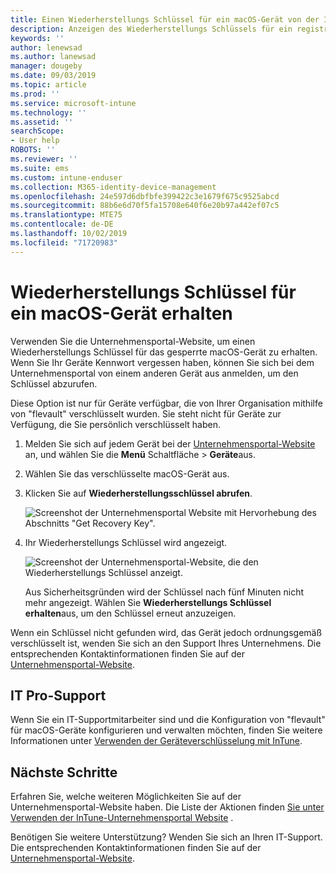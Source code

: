 ```yaml
---
title: Einen Wiederherstellungs Schlüssel für ein macOS-Gerät von der InTune-Unternehmensportal-Website erhalten
description: Anzeigen des Wiederherstellungs Schlüssels für ein registriertes, verwaltetes macOS-Gerät
keywords: ''
author: lenewsad
ms.author: lanewsad
manager: dougeby
ms.date: 09/03/2019
ms.topic: article
ms.prod: ''
ms.service: microsoft-intune
ms.technology: ''
ms.assetid: ''
searchScope:
- User help
ROBOTS: ''
ms.reviewer: ''
ms.suite: ems
ms.custom: intune-enduser
ms.collection: M365-identity-device-management
ms.openlocfilehash: 24e597d6dbfbfe399422c3e1679f675c9525abcd
ms.sourcegitcommit: 88b6e6d70f5fa15708e640f6e20b97a442ef07c5
ms.translationtype: MTE75
ms.contentlocale: de-DE
ms.lasthandoff: 10/02/2019
ms.locfileid: "71720983"
---
```

# <a name="get-a-recovery-key-for-a-macos-device"></a>Wiederherstellungs Schlüssel für ein macOS-Gerät erhalten

Verwenden Sie die Unternehmensportal-Website, um einen Wiederherstellungs Schlüssel für das gesperrte macOS-Gerät zu erhalten. Wenn Sie Ihr Geräte Kennwort vergessen haben, können Sie sich bei dem Unternehmensportal von einem anderen Gerät aus anmelden, um den Schlüssel abzurufen.  

Diese Option ist nur für Geräte verfügbar, die von Ihrer Organisation mithilfe von "flevault" verschlüsselt wurden. Sie steht nicht für Geräte zur Verfügung, die Sie persönlich verschlüsselt haben.

1. Melden Sie sich auf jedem Gerät bei der [Unternehmensportal-Website](https://portal.manage.microsoft.com) an, und wählen Sie die **Menü** Schaltfläche > **Geräte**aus.  
2. Wählen Sie das verschlüsselte macOS-Gerät aus.  
3. Klicken Sie auf **Wiederherstellungsschlüssel abrufen**.  

    ![Screenshot der Unternehmensportal Website mit Hervorhebung des Abschnitts "Get Recovery Key".](./media/1907-recovery2-cpweb-intune.PNG)  

4. Ihr Wiederherstellungs Schlüssel wird angezeigt.

    ![Screenshot der Unternehmensportal-Website, die den Wiederherstellungs Schlüssel anzeigt.](./media/1907-recovery-cpweb-intune.PNG)  

    Aus Sicherheitsgründen wird der Schlüssel nach fünf Minuten nicht mehr angezeigt. Wählen Sie **Wiederherstellungs Schlüssel erhalten**aus, um den Schlüssel erneut anzuzeigen.

Wenn ein Schlüssel nicht gefunden wird, das Gerät jedoch ordnungsgemäß verschlüsselt ist, wenden Sie sich an den Support Ihres Unternehmens. Die entsprechenden Kontaktinformationen finden Sie auf der [Unternehmensportal-Website](https://go.microsoft.com/fwlink/?linkid=2010980).  

## <a name="it-pro-support"></a>IT Pro-Support

Wenn Sie ein IT-Supportmitarbeiter sind und die Konfiguration von "flevault" für macOS-Geräte konfigurieren und verwalten möchten, finden Sie weitere Informationen unter [Verwenden der Geräteverschlüsselung mit InTune](https://docs.microsoft.com/intune/protect/encrypt-devices.md).

## <a name="next-steps"></a>Nächste Schritte

Erfahren Sie, welche weiteren Möglichkeiten Sie auf der Unternehmensportal-Website haben. Die Liste der Aktionen finden [Sie unter Verwenden der InTune-Unternehmensportal Website](using-the-intune-company-portal-website.md) .  

Benötigen Sie weitere Unterstützung? Wenden Sie sich an Ihren IT-Support. Die entsprechenden Kontaktinformationen finden Sie auf der [Unternehmensportal-Website](https://go.microsoft.com/fwlink/?linkid=2010980).  
